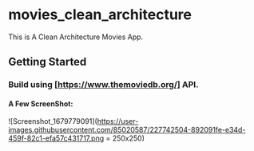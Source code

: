 # movies_clean_architecture

This is A Clean Architecture Movies App.

## Getting Started
### Build using [https://www.themoviedb.org/] API.

#### A Few ScreenShot:
  
![Screenshot_1679779091](https://user-images.githubusercontent.com/85020587/227742504-892091fe-e34d-459f-82c1-efa57c431717.png = 250x250)
